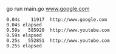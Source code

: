 go run main.go www.google.com

```
0.04s    11917  http://www.google.com
0.04s elapsed
0.59s   585920  http://www.youtube.com
0.59s elapsed
0.25s   552851  http://www.youtube.com
0.25s elapsed
```